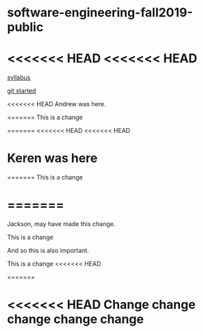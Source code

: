 # software-engineering-fall2019-public

<<<<<<< HEAD
<<<<<<< HEAD
=======

[syllabus](https://docs.google.com/document/d/1uYDgk2XIGQl20mL7ZOSVjz0zuoTyvWjVzb7Lwx5LgO4/edit#heading=h.td51qeh4rfs0)

[git started](https://docs.google.com/document/d/1M0YeBfFPy5YPpfX7312R9-IldjagimvEma_YhgeLPcw/edit#heading=h.ssqvh5gmotj4)

<<<<<<< HEAD
Andrew was here.

=======
This is a change

=======
<<<<<<< HEAD
<<<<<<< HEAD
# Keren was here
=======
This is a change

=======
=======
Jackson, may have made this change.

This is a change


And so this is also important.

This is a change
<<<<<<< HEAD

=======

<<<<<<< HEAD
Change change change change change
=======



